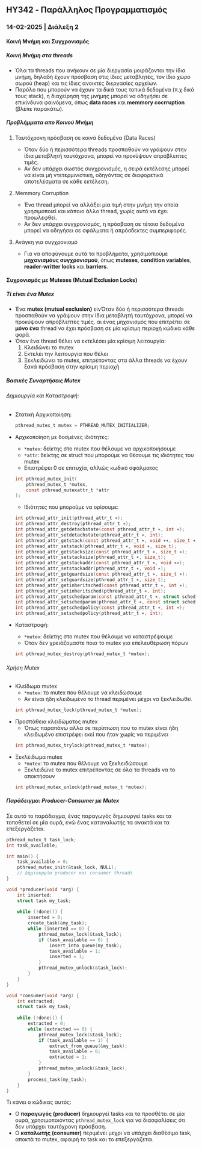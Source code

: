 ## HY342 - Παράλληλος Προγραμματισμός
### 14-02-2025 | Διάλεξη 2

#### Κοινή Μνήμη και Συγχρονισμός
##### Κοινή Μνήμη στα threads
- Όλα τα threads που ανήκουν σε μία διεργασία μοιράζονται την ίδια μνήμη, δηλαδή έχουν πρόσβαση στις ίδιες μεταβλητές, τον ίδιο χώρο σωρού (heap) και τις ίδιες ανοικτές διεργασίες αρχείων.
- Παρόλο που μπορούν να έχουν τα δικά τους τοπικά δεδομένα (π.χ δικό τους stack), η διαχείρηση της μνήμης μπορεί να οδηγήσει σε επικίνδυνα φαινόμενα, όπως **data races** και **memmory cocrruption** (βλέπε παρακάτω).

##### Προβλήμματα απο Κοινού Μνήμη
1. Ταυτόχρονη πρόσβαση σε κοινά δεδομένα (Data Races)
    - Όταν δύο ή περισσότερα threads προσπαθούν να γράψουν στην ίδια μεταβλητή ταυτόχρονα, μπορεί να προκύψουν απρόβλεπτες τιμές.
    - Αν δεν υπάρχει σωστός συγχρονισμός, η σειρά εκτέλεσης μπορεί να είναι μή ντετερμινιστική, οδηγόντας σε διαφορετικά αποτελέσματα σε κάθε εκτέλεση.

2. Memmory Corruption 
    - Ένα thread μπορεί να αλλάξει μία τιμή στην μνήμη την οποία χρησιμοποιεί και κάποιο άλλο thread, χωρίς αυτό να έχει προωλεφθεί.
    - Αν δεν υπάρχει συγχρονισμός, η πρόσβαση σε τέτοια δεδομένα μπορεί να οδηγήσει σε σφάλματα ή απρόσδεκτες συμπεριφορές.

3. Ανάγκη για συγχρονισμό
    - Για να αποφύγουμε αυτά τα προβλήματα, χρησιμοπιούμε **μηχανισμόυς συγχρονισμού**, όπως **mutexes**, **condition variables**, **reader-writter locks** και **barriers**.

#### Συχρονισμός με Mutexes (Mutual Exclusion Locks)
##### Τί είναι ένα Mutex
- Ένα **mutex (mutual exclusion)** είνΌταν δύο ή περισσότερα threads προσπαθούν να γράψουν στην ίδια μεταβλητή ταυτόχρονα, μπορεί να προκύψουν απρόβλεπτες τιμές.
αι ένας μηχανισμός που επιτρέπει σε **μόνο ένα** thread να έχει πρόσβαση σε μία κρίσιμη περιοχή κώδικα κάθε φορά.
- Όταν ένα thread θέλει να εκτελέσει μία κρίσιμη λειτουργία:
    1. Κλειδώνει το mutex
    2. Εκτελέι την λειτουργία που θέλει
    3. Ξεκλειδώνει το mutex, επιτρέποντας στα άλλα threads να έχουν ξανά πρόσβαση στην κρίσιμη περιοχή

##### Βασικές Συναρτήσεις Mutex
###### Δημιουργία και Καταστροφή:
- Στατική Αρχικοποίηση:
    ```c
    pthread_mutex_t mutex = PTHREAD_MUTEX_INITIALIZER;
    ```
   
- Αρχικοποίηση με δοσμένες ιδιότητες:
    - `*mutex`: δείκτης στο mutex που θέλουμε να αρχικοποιήσουμε
    - `*attr`: δείκτης σε struct που μπορούμε να θέσουμε τις ιδιότητες του mutex
    - Επιστρέφει 0 σε επιτυχία, αλλιώς κωδικό σφάλματος
    ```c
    int pthread_mutex_init(
        pthread_mutex_t *mutex,
        const pthread_mutexattr_t *attr
    );
    ```
    - Ιδιότητες που μπορούμε να ορίσουμε:
    ```c
    int pthread_attr_init(pthread_attr_t ∗);
    int pthread_attr_destroy(pthread_attr_t ∗);
    int pthread_attr_getdetachstate(const pthread_attr_t ∗, int ∗);
    int pthread_attr_setdetachstate(pthread_attr_t ∗, int);
    int pthread_attr_getstack(const pthread_attr_t ∗, void ∗∗, size_t ∗);
    int pthread_attr_setstack(pthread_attr_t ∗, void ∗, size_t);
    int pthread_attr_getstacksize(const pthread_attr_t ∗, size_t ∗);
    int pthread_attr_setstacksize(pthread_attr_t ∗, size_t);
    int pthread_attr_getstackaddr(const pthread_attr_t ∗, void ∗∗);
    int pthread_attr_setstackaddr(pthread_attr_t ∗, void ∗);
    int pthread_attr_getguardsize(const pthread_attr_t ∗, size_t ∗);
    int pthread_attr_setguardsize(pthread_attr_t ∗, size_t);
    int pthread_attr_getinheritsched(const pthread_attr_t ∗, int ∗);
    int pthread_attr_setinheritsched(pthread_attr_t ∗, int);
    int pthread_attr_getschedparam(const pthread_attr_t ∗, struct sched_param ∗);
    int pthread_attr_setschedparam(pthread_attr_t ∗, const struct sched_param ∗);
    int pthread_attr_getschedpolicy(const pthread_attr_t ∗, int ∗);
    int pthread_attr_setschedpolicy(pthread_attr_t ∗, int);
    ```
- Καταστροφή:
    - `*mutex`: δείκτης στο mutex που θέλουμε να καταστρέψουμε
    - Όταν δεν χρειάζομαστε ποια το mutex για επελευθέρωση πόρων 
    ```c
    int pthread_mutex_destroy(pthread_mutex_t *mutex);
    ```

###### Χρήση Mutex
- Κλείδωμα mutex
    - `*mutex`: το mutex που θέλουμε να κλειδώσουμε
    - Αν είναι ήδη κλειδωμένο το thread περιμένει μέχρι να ξεκλειδωθεί
    ```c
    int pthread_mutex_lock(pthread_mutex_t *mutex);
    ```
- Προσπάθεια κλειδώματος mutex
    - Όπως παραπάνω αλλα σε περίπτωση που το mutex είναι ήδη κλειδωμένο επιστρέφει εκεί που ήταν χωρίς να περιμένει
    ```c
    int pthread_mutex_trylock(pthread_mutex_t *mutex);
    ```
- Ξεκλέιδωμα mutex
    - `*mutex`: το mutex που θέλουμε να ξεκλειδώσουμε
    - Ξεκλειδώνε το mutex επιτρέποντας σε όλα τα threads να το αποκτήσουν
    ```c
    int pthread_mutex_unlock(pthread_mutex_t *mutex);
    ```

##### Παράδειγμα: Producer-Consumer με Mutex
Σε αυτό το παράδειγμα, ένας παραγωγός δημιουργεί tasks και τα τοποθετεί σε μία ουρά, ενώ ένας καταναλωτής τα ανακτά και τα επεξεργάζεται.
```c
pthread_mutex_t task_lock;
int task_available;

int main() {
    task_available = 0;
    pthread_mutex_init(&task_lock, NULL);
    // Δημιουργία producer και consumer threads
}

void *producer(void *arg) {
    int inserted;
    struct task my_task;
    
    while (!done()) {
        inserted = 0;
        create_task(&my_task);
        while (inserted == 0) {
            pthread_mutex_lock(&task_lock);
            if (task_available == 0) {
                insert_into_queue(my_task);
                task_available = 1;
                inserted = 1;
            }
            pthread_mutex_unlock(&task_lock);
        }
    }
}

void *consumer(void *arg) {
    int extracted;
    struct task my_task;
    
    while (!done()) {
        extracted = 0;
        while (extracted == 0) {
            pthread_mutex_lock(&task_lock);
            if (task_available == 1) {
                extract_from_queue(&my_task);
                task_available = 0;
                extracted = 1;
            }
            pthread_mutex_unlock(&task_lock);
        }
        process_task(my_task);
    }
}
```
Τι κάνει ο κώδικας αυτός:
- Ο **παραγωγός (producer)** δημιουργεί tasks και τα προσθέτει σε μία ουρά, χρησιμοποιόντας `pthread_mutex_lock` για να διασφαλίσεις ότι δεν υπάρχει ταυτόχρονη πρόσβαση.
- Ο **καταλωτής (consumer)** περιμένει μεχρι να υπάρχει διαθέσιμο task, αποκτά το mutex, αφαιρή το task και το επεξεργάζεται
